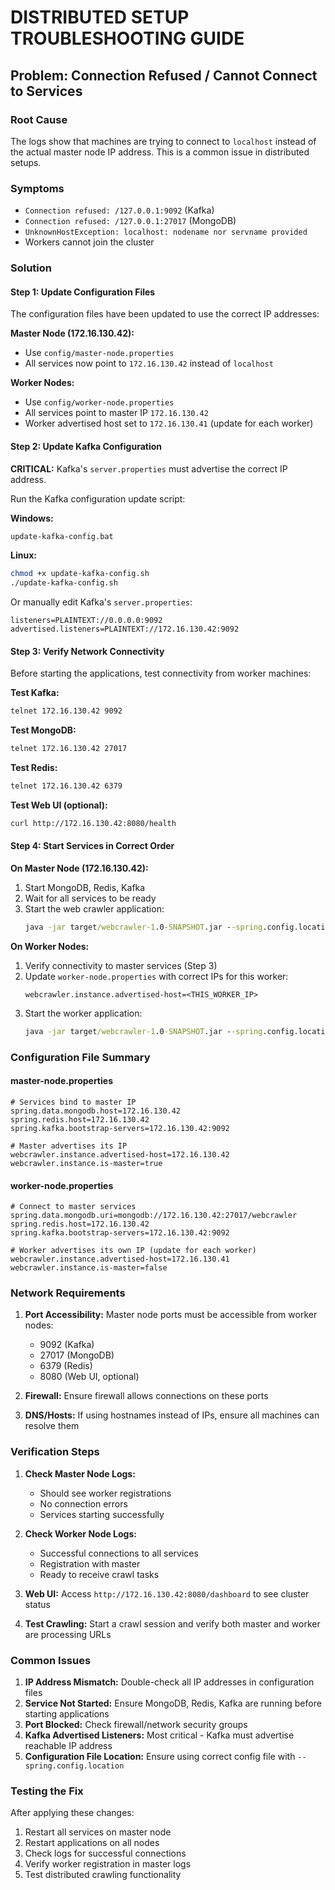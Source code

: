 # DISTRIBUTED SETUP TROUBLESHOOTING GUIDE

## Problem: Connection Refused / Cannot Connect to Services

### Root Cause
The logs show that machines are trying to connect to `localhost` instead of the actual master node IP address. This is a common issue in distributed setups.

### Symptoms
- `Connection refused: /127.0.0.1:9092` (Kafka)
- `Connection refused: /127.0.0.1:27017` (MongoDB) 
- `UnknownHostException: localhost: nodename nor servname provided`
- Workers cannot join the cluster

### Solution

#### Step 1: Update Configuration Files

The configuration files have been updated to use the correct IP addresses:

**Master Node (172.16.130.42):**
- Use `config/master-node.properties`
- All services now point to `172.16.130.42` instead of `localhost`

**Worker Nodes:**
- Use `config/worker-node.properties` 
- All services point to master IP `172.16.130.42`
- Worker advertised host set to `172.16.130.41` (update for each worker)

#### Step 2: Update Kafka Configuration

**CRITICAL:** Kafka's `server.properties` must advertise the correct IP address.

Run the Kafka configuration update script:

**Windows:**
```cmd
update-kafka-config.bat
```

**Linux:**
```bash
chmod +x update-kafka-config.sh
./update-kafka-config.sh
```

Or manually edit Kafka's `server.properties`:
```properties
listeners=PLAINTEXT://0.0.0.0:9092
advertised.listeners=PLAINTEXT://172.16.130.42:9092
```

#### Step 3: Verify Network Connectivity

Before starting the applications, test connectivity from worker machines:

**Test Kafka:**
```bash
telnet 172.16.130.42 9092
```

**Test MongoDB:**
```bash
telnet 172.16.130.42 27017
```

**Test Redis:**
```bash
telnet 172.16.130.42 6379
```

**Test Web UI (optional):**
```bash
curl http://172.16.130.42:8080/health
```

#### Step 4: Start Services in Correct Order

**On Master Node (172.16.130.42):**
1. Start MongoDB, Redis, Kafka
2. Wait for all services to be ready
3. Start the web crawler application:
   ```cmd
   java -jar target/webcrawler-1.0-SNAPSHOT.jar --spring.config.location=config/master-node.properties
   ```

**On Worker Nodes:**
1. Verify connectivity to master services (Step 3)
2. Update `worker-node.properties` with correct IPs for this worker:
   ```properties
   webcrawler.instance.advertised-host=<THIS_WORKER_IP>
   ```
3. Start the worker application:
   ```cmd
   java -jar target/webcrawler-1.0-SNAPSHOT.jar --spring.config.location=config/worker-node.properties
   ```

### Configuration File Summary

#### master-node.properties
```properties
# Services bind to master IP
spring.data.mongodb.host=172.16.130.42
spring.redis.host=172.16.130.42
spring.kafka.bootstrap-servers=172.16.130.42:9092

# Master advertises its IP
webcrawler.instance.advertised-host=172.16.130.42
webcrawler.instance.is-master=true
```

#### worker-node.properties  
```properties
# Connect to master services
spring.data.mongodb.uri=mongodb://172.16.130.42:27017/webcrawler
spring.redis.host=172.16.130.42
spring.kafka.bootstrap-servers=172.16.130.42:9092

# Worker advertises its own IP (update for each worker)
webcrawler.instance.advertised-host=172.16.130.41
webcrawler.instance.is-master=false
```

### Network Requirements

1. **Port Accessibility:** Master node ports must be accessible from worker nodes:
   - 9092 (Kafka)
   - 27017 (MongoDB)
   - 6379 (Redis)
   - 8080 (Web UI, optional)

2. **Firewall:** Ensure firewall allows connections on these ports

3. **DNS/Hosts:** If using hostnames instead of IPs, ensure all machines can resolve them

### Verification Steps

1. **Check Master Node Logs:**
   - Should see worker registrations
   - No connection errors
   - Services starting successfully

2. **Check Worker Node Logs:**
   - Successful connections to all services
   - Registration with master
   - Ready to receive crawl tasks

3. **Web UI:** Access `http://172.16.130.42:8080/dashboard` to see cluster status

4. **Test Crawling:** Start a crawl session and verify both master and worker are processing URLs

### Common Issues

1. **IP Address Mismatch:** Double-check all IP addresses in configuration files
2. **Service Not Started:** Ensure MongoDB, Redis, Kafka are running before starting applications
3. **Port Blocked:** Check firewall/network security groups
4. **Kafka Advertised Listeners:** Most critical - Kafka must advertise reachable IP address
5. **Configuration File Location:** Ensure using correct config file with `--spring.config.location`

### Testing the Fix

After applying these changes:
1. Restart all services on master node
2. Restart applications on all nodes
3. Check logs for successful connections
4. Verify worker registration in master logs
5. Test distributed crawling functionality
